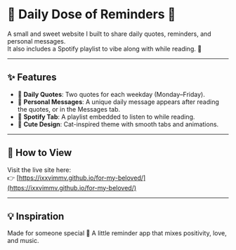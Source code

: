 # 💙 Daily Dose of Reminders 💙

A small and sweet website I built to share daily quotes, reminders, and personal messages.  
It also includes a Spotify playlist to vibe along with while reading. 🎵

---

## ✨ Features
- 📅 **Daily Quotes**: Two quotes for each weekday (Monday–Friday).  
- 💌 **Personal Messages**: A unique daily message appears after reading the quotes, or in the Messages tab.  
- 🎵 **Spotify Tab**: A playlist embedded to listen to while reading.  
- 🐾 **Cute Design**: Cat-inspired theme with smooth tabs and animations.  

---

## 🚀 How to View
Visit the live site here:  
👉 [https://ixxvimmv.github.io/for-my-beloved/](https://ixxvimmv.github.io/for-my-beloved/)
 
---

## 💡 Inspiration
Made for someone special 💙 A little reminder app that mixes positivity, love, and music.  

